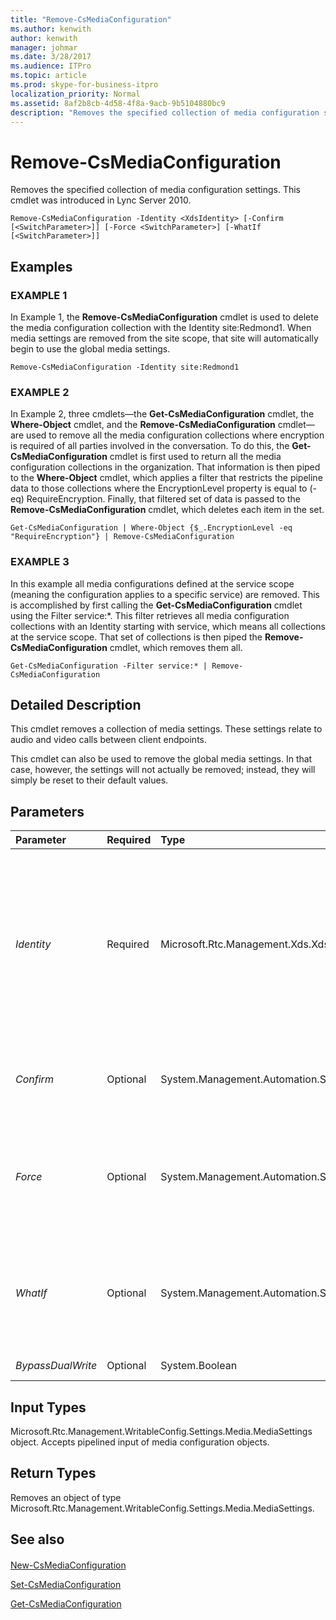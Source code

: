 ```yaml
---
title: "Remove-CsMediaConfiguration"
ms.author: kenwith
author: kenwith
manager: johmar
ms.date: 3/28/2017
ms.audience: ITPro
ms.topic: article
ms.prod: skype-for-business-itpro
localization_priority: Normal
ms.assetid: 8af2b8cb-4d58-4f8a-9acb-9b5104880bc9
description: "Removes the specified collection of media configuration settings. This cmdlet was introduced in Lync Server 2010."
---
```


# Remove-CsMediaConfiguration
 
Removes the specified collection of media configuration settings. This cmdlet was introduced in Lync Server 2010.
  
```
Remove-CsMediaConfiguration -Identity <XdsIdentity> [-Confirm [<SwitchParameter>]] [-Force <SwitchParameter>] [-WhatIf [<SwitchParameter>]]

```

## Examples

### EXAMPLE 1

In Example 1, the **Remove-CsMediaConfiguration** cmdlet is used to delete the media configuration collection with the Identity site:Redmond1. When media settings are removed from the site scope, that site will automatically begin to use the global media settings.
  
```
Remove-CsMediaConfiguration -Identity site:Redmond1
```

### EXAMPLE 2

In Example 2, three cmdlets—the **Get-CsMediaConfiguration** cmdlet, the **Where-Object** cmdlet, and the **Remove-CsMediaConfiguration** cmdlet—are used to remove all the media configuration collections where encryption is required of all parties involved in the conversation. To do this, the **Get-CsMediaConfiguration** cmdlet is first used to return all the media configuration collections in the organization. That information is then piped to the **Where-Object** cmdlet, which applies a filter that restricts the pipeline data to those collections where the EncryptionLevel property is equal to (-eq) RequireEncryption. Finally, that filtered set of data is passed to the **Remove-CsMediaConfiguration** cmdlet, which deletes each item in the set.
  
```
Get-CsMediaConfiguration | Where-Object {$_.EncryptionLevel -eq "RequireEncryption"} | Remove-CsMediaConfiguration
```

### EXAMPLE 3

In this example all media configurations defined at the service scope (meaning the configuration applies to a specific service) are removed. This is accomplished by first calling the **Get-CsMediaConfiguration** cmdlet using the Filter service:*. This filter retrieves all media configuration collections with an Identity starting with service, which means all collections at the service scope. That set of collections is then piped the **Remove-CsMediaConfiguration** cmdlet, which removes them all.
  
```
Get-CsMediaConfiguration -Filter service:* | Remove-CsMediaConfiguration
```

## Detailed Description

This cmdlet removes a collection of media settings. These settings relate to audio and video calls between client endpoints.
  
This cmdlet can also be used to remove the global media settings. In that case, however, the settings will not actually be removed; instead, they will simply be reset to their default values.
  
## Parameters

|**Parameter**|**Required**|**Type**|**Description**|
|:-----|:-----|:-----|:-----|
| _Identity_ <br/> |Required  <br/> |Microsoft.Rtc.Management.Xds.XdsIdentity  <br/> |The unique identifier of the media configuration settings you want to remove. This identifier specifies the scope at which this configuration is applied (global, site, or service).  <br/> |
| _Confirm_ <br/> |Optional  <br/> |System.Management.Automation.SwitchParameter  <br/> |Prompts you for confirmation before executing the command.  <br/> |
| _Force_ <br/> |Optional  <br/> |System.Management.Automation.SwitchParameter  <br/> |Suppresses any confirmation prompts that would otherwise be displayed before making changes.  <br/> |
| _WhatIf_ <br/> |Optional  <br/> |System.Management.Automation.SwitchParameter  <br/> |Describes what would happen if you executed the command without actually executing the command.  <br/> |
| _BypassDualWrite_ <br/> |Optional  <br/> |System.Boolean  <br/> |PARAMVALUE: $true | $false  <br/> |
   
## Input Types

Microsoft.Rtc.Management.WritableConfig.Settings.Media.MediaSettings object. Accepts pipelined input of media configuration objects.
  
## Return Types

Removes an object of type Microsoft.Rtc.Management.WritableConfig.Settings.Media.MediaSettings.
  
## See also

#### 

[New-CsMediaConfiguration](new-csmediaconfiguration.md)
  
[Set-CsMediaConfiguration](set-csmediaconfiguration.md)
  
[Get-CsMediaConfiguration](get-csmediaconfiguration.md)

